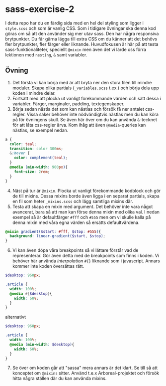 # sass-exercise-2

I detta repo har du en färdig sida med en hel del styling som ligger i `style.scss` och som är vanlig CSS. Som i tidigare övningar ska denna kod göras om så att den använder sig mer utav sass. Den har några responsiva brytpunkter. Du får gärna lägga till extra CSS om du känner att det behövs fler brytpunkter, fler färger eller liknande. Huvudfokusen är här på att testa sass-funktionaliteter, speciellt `@mixin` men även det vi lärde oss förra lektionen med `nesting`, `&` samt variabler.

## Övning

1. Det första vi kan börja med är att bryta ner den stora filen till mindre moduler. Skapa olika partials (`_variables.scss` t.ex.) och börja dela upp koden i mindre delar. 
2. Fortsätt med att plocka ut vanligt förekommande värden och sätt dessa i variabler. Färger, marginaler, padding, textegenskaper.
3. Börja sedan nästla det som kan nästlas och försök få ner antalet css-regler. Vissa saker behöver inte nödvändigtvis nästlas men du kan köra på för övningens skull. Se även här över om du kan använda `&`-tecknet för att låta css-regler ärva. Kom ihåg att även `@media`-queries kan nästlas, se exempel nedan.
```scss
a {
  color: teal;
  transition: color 300ms;
  &:hover {
    color: complement(teal);
  }
  @media (min-width: 900px){
    font-size: 2rem;
  }
}
```
4. Näst på tur är `@mixin`. Plocka ut vanligt förekommande kodblock och gör de till mixins. Dessa mixins borde även ligga i en separat partials, skapa en fil som heter `_mixins.scss` och lägg samtliga mixins där.
5. Testa att skapa en mixin med argument. Det behöver inte vara något avancerat, bara så att man kan förse denna mixin med olika val. I nedan exempel så är defaultfärger `#fff` och `#555` men om vi skulle kalla på denna mixin med våra egna värden så ersätts defaultvärdena.
```scss
@mixin gradient($start: #fff, $stop: #555){
  background: linear-gradient($start, $stop);
}
```
6. Vi kan även döpa våra breakpoints så vi lättare förstår vad de representerar. Gör även detta med de breakpoints som finns i koden. Vi behöver här använda _interpolation_ `#{}` liknande som i javascript. Annars kommer inte koden översättas rätt.
```scss
$desktop: 960px;

.article {
  width: 100%;
  @media #{$desktop}{
    width: 60%;
  }
}
```
alternativt
```scss
$desktop: 960px;

.article {
  width: 100%;
  @media (min-width: $desktop){
    width: 60%;
  }
}
```
7. Se över om koden går att "sassa" mera annars är det klart. Se till så att konceptet om `@mixins` sitter. Använd t.e.x Arboreal-projektet och försök hitta några ställen där du kan använda mixins.
